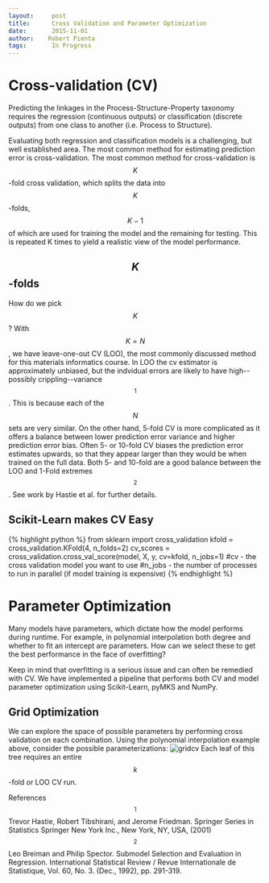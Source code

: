 ```yaml
---
layout:     post
title:      Cross Validation and Parameter Optimization
date:       2015-11-01
author:    Robert Pienta
tags: 		In Progress
---
```

<!-- Start Writing Below in Markdown -->


# Cross-validation (CV)
Predicting the linkages in the Process-Structure-Property taxonomy requires the regression (continuous outputs) or classification (discrete outputs) from one class to another (i.e. Process to Structure).

Evaluating both regression and classification models is a challenging, but well established area.
The most common method for estimating prediction error is cross-validation.
The most common method for cross-validation is $$K$$-fold cross validation, which splits the data into $$K$$-folds, $$K-1$$ of which are used for training the model and the remaining for testing.
This is repeated K times to yield a realistic view of the model performance.

## $$K$$-folds
How do we pick $$K$$?
With $$ K = N$$, we have leave-one-out CV (LOO), the most commonly discussed method for this materials informatics course.
In LOO the cv estimator is approximately unbiased, but the indvidual errors are likely to have high--possibly crippling--variance$$^1$$.
This is because each of the $$N$$ sets are very similar.
On the other hand, 5-fold CV is more complicated as it offers a balance between lower prediction error variance and higher prediction error bias.
Often 5- or 10-fold CV biases the prediction error estimates upwards, so that they appear larger than they would be when trained on the full data.
Both 5- and 10-fold are a good balance between the LOO and 1-Fold extremes$$^2$$.
See work by Hastie et al. for further details.


## Scikit-Learn makes CV Easy
{% highlight python %}
 	from sklearn import cross_validation
	kfold = cross_validation.KFold(4, n_folds=2)
	cv_scores = cross_validation.cross_val_score(model, X, y, cv=kfold, n_jobs=1)
	#cv - the cross validation model you want to use
	#n_jobs - the number of processes to run in parallel (if model training is expensive)
{% endhighlight %}

# Parameter Optimization
Many models have parameters, which dictate how the model performs during runtime.
For example, in polynomial interpolation both degree and whether to fit an intercept are parameters.
How can we select these to get the best performance in the face of overfitting?

Keep in mind that overfitting is a serious issue and can often be remedied with CV.
We have implemented a pipeline that performs both CV and model parameter optimization using Scikit-Learn, pyMKS and NumPy.

## Grid Optimization
We can explore the space of possible parameters by performing cross validation on each combination.
Using the polynomial interpolation example above, consider the possible parameterizations:
![gridcv](/MIC-Ternary-Eutectic-Alloy/img/cv_post/GridCV.png)
Each leaf of this tree requires an entire $$k$$-fold or LOO CV run.

References
$$^1$$ Trevor Hastie, Robert Tibshirani, and Jerome Friedman. Springer Series in Statistics Springer New York Inc., New York, NY, USA, (2001)
$$^2$$ Leo Breiman and Philip Spector. Submodel Selection and Evaluation in Regression. International Statistical Review / Revue Internationale de Statistique, Vol. 60, No. 3. (Dec., 1992), pp. 291-319.